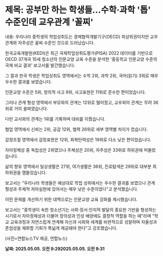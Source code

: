 # **제목: 공부만 하는 학생들…수학·과학 '톱' 수준인데 교우관계 '꼴찌'**

  내용: 우리나라 중학생의 학업성취도는 경제협력개발기구(OECD) 최상위권이지만 교우관계와 자주성은 꼴찌 수준인 것으로 드러났습니다.

한국교육개발원(KEDI)은 최근 국제학업성취도평가(PISA) 2022 데이터를 기반으로 OECD 37개국 15세 청소년의 인문교양 교육 수준을 분석한 '중등학교 인문교양 수준의 국제 비교 결과' 보고서를 발간했습니다.

그 결과 한국 학생은 학업성취도 영역에서는 수학 2위, 과학 2위, 국어(읽기) 3위로 매우 우수한 결과를 보였습니다.

인문교양 수준은 5위, 창의적 사고 9위, 사고표현은 11위로 준수한 편이었습니다.

그러나 관계 형성 영역에서 부모와의 관계는 12위로 떨어졌고, 교우와의 관계는 무려 36위로 거의 꼴찌였습니다.

다만 교사와의 관계는 1위를 기록하며 대비를 이뤘습니다.

협업 영역에서 신뢰는 2위, 공감 12위, 협력 26위로 세부 영역별 차이가 컸습니다.

감정조절 영역에서 감정표현은 12위, 회복탄력성은 19위로 다소 낮은 편이었습니다.

자아정체성 중 독립성은 2위였으나 주체성은 20위, 자주성은 33위로 하위권에 머물렀습니다.

삶의 향유 영역에서 일상생활은 27위, 여가생활은 36위, 진로탐색은 29위로 대부분 최하위권을 맴돌았습니다.

보고서는 "우리나라 학생들은 예상대로 학업 성취에서는 우수한 결과를 보였으나 관계 형성과 주체적 자아실현에 있어서는 매우 낮은 수준이었다"고 분석했습니다.

이런 문제를 개선하기 위한 대책으로는 인문교양 교육 강화를 제시했습니다.

보고서는 "중학생이 속한 청소년기는 사회·정서·인지적 발달의 중요한 기반을 형성하는 시기로서 자아정체성과 더불어 창의성과 인성 배양에도 결정적 역할을 하는 때"라며 "학교 교육과정과 자연스럽게 연계해 자신과 사회와 세계를 비판적으로 성찰하며 자율성과 존엄성을 체화할 기회가 폭넓게 제공돼야 한다"고 강조했습니다.

(사진=연합뉴스TV 제공, 연합뉴스)

  **날짜: 2025.05.05. 오전 9:292025.05.05. 오전 9:31**